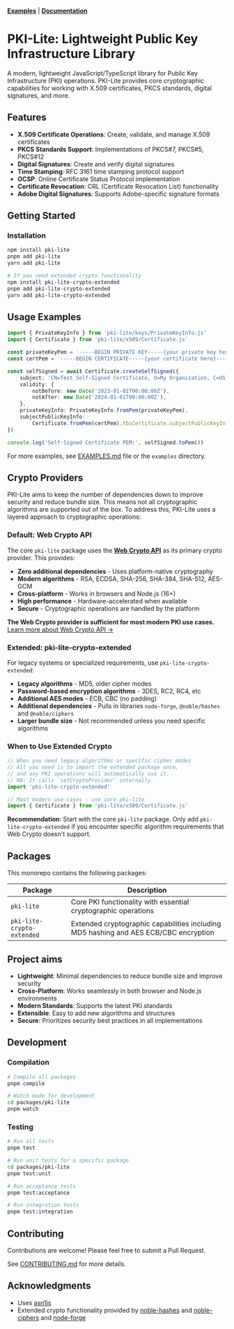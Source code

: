 **[Examples](./EXAMPLES.md)** | **[Documentation](https://jacobshirley.github.io/pki-lite)**

# PKI-Lite: Lightweight Public Key Infrastructure Library

A modern, lightweight JavaScript/TypeScript library for Public Key Infrastructure (PKI) operations. PKI-Lite provides core cryptographic capabilities for working with X.509 certificates, PKCS standards, digital signatures, and more.

## Features

- **X.509 Certificate Operations**: Create, validate, and manage X.509 certificates
- **PKCS Standards Support**: Implementations of PKCS#7, PKCS#5, PKCS#12
- **Digital Signatures**: Create and verify digital signatures
- **Time Stamping**: RFC 3161 time stamping protocol support
- **OCSP**: Online Certificate Status Protocol implementation
- **Certificate Revocation**: CRL (Certificate Revocation List) functionality
- **Adobe Digital Signatures**: Supports Adobe-specific signature formats

## Getting Started

### Installation

```bash
npm install pki-lite
pnpm add pki-lite
yarn add pki-lite

# If you need extended crypto functionality
npm install pki-lite-crypto-extended
pnpm add pki-lite-crypto-extended
yarn add pki-lite-crypto-extended
```

## Usage Examples

```typescript
import { PrivateKeyInfo } from 'pki-lite/keys/PrivateKeyInfo.js'
import { Certificate } from 'pki-lite/x509/Certificate.js'

const privateKeyPem = `-----BEGIN PRIVATE KEY-----{your private key here}-----END PRIVATE`
const certPem = `-----BEGIN CERTIFICATE-----{your certificate here}-----END CERTIFICATE-----`

const selfSigned = await Certificate.createSelfSigned({
    subject: 'CN=Test Self-Signed Certificate, O=My Organization, C=US',
    validity: {
        notBefore: new Date('2023-01-01T00:00:00Z'),
        notAfter: new Date('2024-01-01T00:00:00Z'),
    },
    privateKeyInfo: PrivateKeyInfo.fromPem(privateKeyPem),
    subjectPublicKeyInfo:
        Certificate.fromPem(certPem).tbsCertificate.subjectPublicKeyInfo,
})

console.log('Self-Signed Certificate PEM:', selfSigned.toPem())
```

For more examples, see [EXAMPLES.md](EXAMPLES.md) file or the `examples` directory.

## Crypto Providers

PKI-Lite aims to keep the number of dependencies down to improve security and reduce bundle size. This means not all cryptographic algorithms are supported out of the box. To address this, PKI-Lite uses a layered approach to cryptographic operations:

### Default: Web Crypto API

The core `pki-lite` package uses the **[Web Crypto API](https://developer.mozilla.org/en-US/docs/Web/API/Web_Crypto_API)** as its primary crypto provider. This provides:

- **Zero additional dependencies** - Uses platform-native cryptography
- **Modern algorithms** - RSA, ECDSA, SHA-256, SHA-384, SHA-512, AES-GCM
- **Cross-platform** - Works in browsers and Node.js (16+)
- **High performance** - Hardware-accelerated when available
- **Secure** - Cryptographic operations are handled by the platform

**The Web Crypto provider is sufficient for most modern PKI use cases.** [Learn more about Web Crypto API →](https://developer.mozilla.org/en-US/docs/Web/API/Web_Crypto_API)

### Extended: pki-lite-crypto-extended

For legacy systems or specialized requirements, use `pki-lite-crypto-extended`:

- **Legacy algorithms** - MD5, older cipher modes
- **Password-based encryption algorithms** - 3DES, RC2, RC4, etc
- **Additional AES modes** - ECB, CBC (no padding)
- **Additional dependencies** - Pulls in libraries `node-forge`, `@noble/hashes` and `@noble/ciphers`
- **Larger bundle size** - Not recommended unless you need specific algorithms

### When to Use Extended Crypto

```typescript
// When you need legacy algorithms or specific cipher modes
// All you need is to import the extended package once,
// and any PKI operations will automatically use it.
// NB: It calls `setCryptoProvider` internally.
import 'pki-lite-crypto-extended'

// Most modern use cases - use core pki-lite
import { Certificate } from 'pki-lite/x509/Certificate.js'
```

**Recommendation**: Start with the core `pki-lite` package. Only add `pki-lite-crypto-extended` if you encounter specific algorithm requirements that Web Crypto doesn't support.

## Packages

This monorepo contains the following packages:

| Package                    | Description                                                                          |
| -------------------------- | ------------------------------------------------------------------------------------ |
| `pki-lite`                 | Core PKI functionality with essential cryptographic operations                       |
| `pki-lite-crypto-extended` | Extended cryptographic capabilities including MD5 hashing and AES ECB/CBC encryption |

## Project aims

- **Lightweight**: Minimal dependencies to reduce bundle size and improve security
- **Cross-Platform**: Works seamlessly in both browser and Node.js environments
- **Modern Standards**: Supports the latest PKI standards
- **Extensible**: Easy to add new algorithms and structures
- **Secure**: Prioritizes security best practices in all implementations

## Development

### Compilation

```bash
# Compile all packages
pnpm compile

# Watch mode for development
cd packages/pki-lite
pnpm watch
```

### Testing

```bash
# Run all tests
pnpm test

# Run unit tests for a specific package
cd packages/pki-lite
pnpm test:unit

# Run acceptance tests
pnpm test:acceptance

# Run integration tests
pnpm test:integration
```

## Contributing

Contributions are welcome! Please feel free to submit a Pull Request.

See [CONTRIBUTING.md](CONTRIBUTING.md) for more details.

## Acknowledgments

- Uses [asn1js](https://www.npmjs.com/package/asn1js)
- Extended crypto functionality provided by [noble-hashes](https://github.com/paulmillr/noble-hashes) and [noble-ciphers](https://github.com/paulmillr/noble-ciphers) and [node-forge](https://github.com/digitalbazaar/forge)
